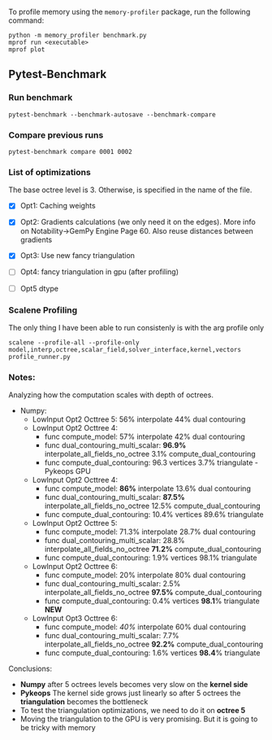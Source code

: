 To profile memory using the `memory-profiler` package, run the following command:
```
python -m memory_profiler benchmark.py
mprof run <executable>
mprof plot
``` 


## Pytest-Benchmark

### Run benchmark

`pytest-benchmark --benchmark-autosave --benchmark-compare `

### Compare previous runs

`pytest-benchmark compare 0001 0002`



### List of optimizations
The base octree level is 3. Otherwise, is specified in the name of the file. 

- [x] Opt1: Caching weights
- [x] Opt2: Gradients calculations (we only need it on the edges). More info on Notability->GemPy Engine Page 60. Also reuse distances between gradients
- [x] Opt3: Use new fancy triangulation
- [ ] Opt4: fancy triangulation in gpu
  (after profiling)
- [ ] Opt5 dtype



### Scalene Profiling
The only thing I have been able to run consistenly is with the arg profile only

`scalene --profile-all --profile-only model,interp,octree,scalar_field,solver_interface,kernel,vectors profile_runner.py`  


### Notes:

Analyzing how the computation scales with depth of octrees.

- Numpy:
  - LowInput Opt2 Octtree 5: 56% interpolate 44% dual contouring
  - LowInput Opt2 Octtree 4: 
    - func compute_model: 57% interpolate 42% dual contouring
    - func dual_contouring_multi_scalar: **96.9%** interpolate_all_fields_no_octree 3.1% compute_dual_contouring
    - func compute_dual_contouring: 96.3 vertices  3.7% triangulate
-Pykeops GPU 
  - LowInput Opt2 Octtree 4:
    - func compute_model: **86%** interpolate 13.6% dual contouring
    - func dual_contouring_multi_scalar: **87.5%** interpolate_all_fields_no_octree 12.5% compute_dual_contouring
    - func compute_dual_contouring: 10.4% vertices  89.6% triangulate 
  - LowInput Opt2 Octtree 5:
    - func compute_model: 71.3% interpolate 28.7% dual contouring
    - func dual_contouring_multi_scalar: 28.8% interpolate_all_fields_no_octree **71.2%** compute_dual_contouring
    - func compute_dual_contouring: 1.9% vertices  98.1% triangulate
  - LowInput Opt2 Octtree 6:
    - func compute_model: 20% interpolate 80% dual contouring
    - func dual_contouring_multi_scalar: 2.5% interpolate_all_fields_no_octree **97.5%** compute_dual_contouring
    - func compute_dual_contouring: 0.4% vertices  **98.1**% triangulate
  **NEW** 
  - LowInput Opt3 Octtree 6:
      - func compute_model: *40%* interpolate 60% dual contouring
      - func dual_contouring_multi_scalar: 7.7% interpolate_all_fields_no_octree **92.2%** compute_dual_contouring
      - func compute_dual_contouring: 1.6% vertices  **98.4**% triangulate


Conclusions:
  - **Numpy** after 5 octrees levels becomes very slow on the **kernel side**
  - **Pykeops** The kernel side grows just linearly so after 5 octrees the **triangulation** becomes the bottleneck
  - To test the triangulation optimizations, we need to do it on **octree 5**
  - Moving the triangulation to the GPU is very promising. But it is going to be tricky with memory